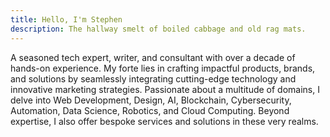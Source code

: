 ```yaml
---
title: Hello, I'm Stephen
description: The hallway smelt of boiled cabbage and old rag mats.
---
```


A seasoned tech expert, writer, and consultant with over a decade of hands-on experience. My forte lies in crafting impactful products, brands, and solutions by seamlessly integrating cutting-edge technology and innovative marketing strategies. Passionate about a multitude of domains, I delve into Web Development, Design, AI, Blockchain, Cybersecurity, Automation, Data Science, Robotics, and Cloud Computing. Beyond expertise, I also offer bespoke services and solutions in these very realms.
